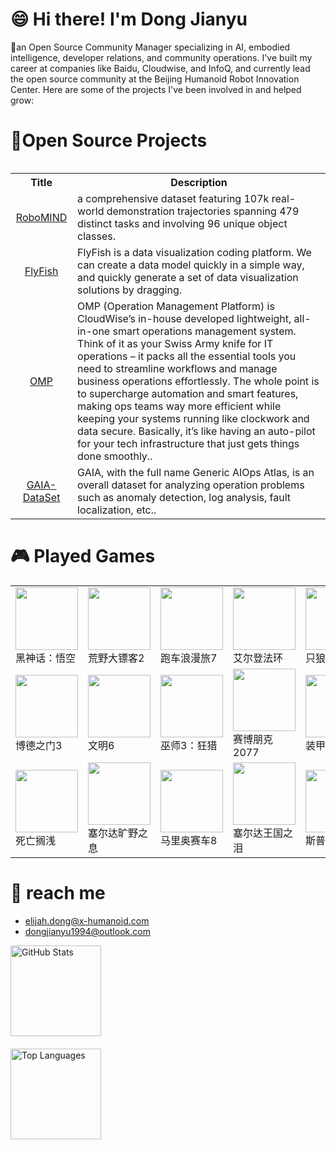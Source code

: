 # 😄 Hi there! I'm Dong Jianyu
 🔭an Open Source Community Manager specializing in AI, embodied intelligence, developer relations, and community operations. I've built my career at companies like Baidu, Cloudwise, and InfoQ, and currently lead the open source community at the Beijing Humanoid Robot Innovation Center. Here are some of the projects I've been involved in and helped grow:

# 🌱Open Source Projects
<table><tbody>

<table class="table table-striped table-bordered table-vcenter"/>
    <tbody>
    <tr><th> Title </th> <th>Description</th>
    <tr>
       <td align="center" > <a href="https://x-humanoid-robomind.github.io/">RoboMIND</a></td>
        <td>  a comprehensive dataset featuring 107k real-world demonstration trajectories spanning 479 distinct tasks and involving 96 unique object classes.<br></a></td>
     <tr>
         <td align="center" > <a href="https://github.com/CloudWise-OpenSource/FlyFish">FlyFish</a></td>
        <td>FlyFish is a data visualization coding platform. We can create a data model quickly in a simple way, and quickly generate a set of data visualization solutions by dragging.<br></a></td>
    </tr>
     <tr>
          <td align="center" > <a href="https://github.com/CloudWise-OpenSource/OMP">OMP</a></td>
        <td>OMP (Operation Management Platform) is CloudWise’s in-house developed lightweight, all-in-one smart operations management system. Think of it as your Swiss Army knife for IT operations – it packs all the essential tools you need to streamline workflows and manage business operations effortlessly. The whole point is to supercharge automation and smart features, making ops teams way more efficient while keeping your systems running like clockwork and data secure. Basically, it’s like having an auto-pilot for your tech infrastructure that just gets things done smoothly..<br></a></td>
    </tr>
    <tr>
          <td align="center" > <a href="https://github.com/CloudWise-OpenSource/GAIA-DataSet">GAIA-DataSet</a></td>
        <td> GAIA, with the full name Generic AIOps Atlas, is an overall dataset for analyzing operation problems such as anomaly detection, log analysis, fault localization, etc..<br></a></td>
    </tr>
    </tr>
    </tbody>
</table>


# 🎮 Played Games 


<table>
  <tr>
    <td><img src="https://shared.cloudflare.steamstatic.com/store_item_assets/steam/apps/2358720/b7f722ddd5e23503f598586aa3700dd4d827bb2d/capsule_231x87.jpg" width="100"><br/>黑神话：悟空</td>
    <td><img src="https://shared.fastly.steamstatic.com/store_item_assets/steam/apps/1174180/header.jpg?t=1720558643" width="100"><br/>荒野大镖客2</td>
    <td><img src="https://upload.wikimedia.org/wikipedia/zh/8/8c/Gran_Turismo_7_Coverart.jpg" width="100"><br/>跑车浪漫旅7</td>
    <td><img src="https://upload.wikimedia.org/wikipedia/zh/6/62/Elden_Ring_cover.png" width="100"><br/>艾尔登法环</td>
    <td><img src="https://upload.wikimedia.org/wikipedia/zh/f/fe/Sekiro_art_%28Re-uploaded%29.jpg" width="100"><br/>只狼</td>
    <td><img src="https://upload.wikimedia.org/wikipedia/zh/0/0a/V_coverart_1024x768.jpg" width="100"><br/>GTA5</td>
  </tr>
  <tr>
    <td><img src="https://upload.wikimedia.org/wikipedia/zh/1/12/Baldur%27s_Gate_3_cover_art.jpg" width="100"><br/>博德之门3</td>
    <td><img src="https://upload.wikimedia.org/wikipedia/zh/e/ee/%E3%80%8A%E6%96%87%E6%98%8EVI%E3%80%8B%E5%B0%81%E9%9D%A2.jpg" width="100"><br/>文明6</td>
    <td><img src="https://upload.wikimedia.org/wikipedia/zh/0/0c/Witcher_3_cover_art.jpg" width="100"><br/>巫师3：狂猎</td>
    <td><img src="https://upload.wikimedia.org/wikipedia/zh/9/9f/Cyberpunk_2077_box_art.jpg" width="100"><br/>赛博朋克2077</td>
    <td><img src="https://shared.fastly.steamstatic.com/store_item_assets/steam/apps/1888160/header_schinese.jpg?t=1726158706" width="100"><br/>装甲核心6</td>
    <td><img src="https://upload.wikimedia.org/wikipedia/zh/b/b6/Ghost_of_Tsushima.jpg" width="100"><br/>对马岛之魂</td>
  </tr>
  <tr>
    <td><img src="https://upload.wikimedia.org/wikipedia/zh/6/65/Death_stranding_cover.jpg" width="100"><br/>死亡搁浅</td>
    <td><img src="https://upload.wikimedia.org/wikipedia/zh/1/1a/The_Legend_of_Zelda_Breath_of_the_Wild.png" width="100"><br/>塞尔达旷野之息</td>
    <td><img src="https://upload.wikimedia.org/wikipedia/zh/c/c5/MarioKart_8_boxart.png" width="100"><br/>马里奥赛车8</td>
    <td><img src="https://upload.wikimedia.org/wikipedia/zh/9/97/%E8%96%A9%E7%88%BE%E9%81%94%E5%82%B3%E8%AA%AA%E7%8E%8B%E5%9C%8B%E4%B9%8B%E6%B7%9A.jpg" width="100"><br/>塞尔达王国之泪</td>
    <td><img src="https://upload.wikimedia.org/wikipedia/zh/9/99/%E6%96%AF%E6%99%AE%E6%8B%89%E9%81%813%E5%B0%81%E9%9D%A2.jpg" width="100"><br/>斯普拉遁3</td>
     <td><img src="https://upload.wikimedia.org/wikipedia/zh/0/03/Super_smash_bros_ultimate_2018.jpg" width="100"><br/>任天堂明星大乱斗 特别版</td>
  </tr>
</table>



# 👯 reach me
- elijah.dong@x-humanoid.com
- dongjianyu1994@outlook.com


<div style="display: flex; flex-direction: column; gap: 20px;">
  <img 
    height="145em" 
    src="https://github-readme-stats.vercel.app/api?username=soulferryman&show_icons=true&icon_color=CE1D2D&text_color=718096&bg_color=ffffff&include_all_commits=false&hide=stars" 
    alt="GitHub Stats"
  />
  <img 
    height="145em" 
    src="https://github-readme-stats.vercel.app/api/top-langs/?username=soulferryman&exclude_repo=KNN-Image-Classification&show_icons=true&text_color=718096&layout=compact&langs_count=6&bg_color=ffffff" 
    alt="Top Languages"
  />
</div>

